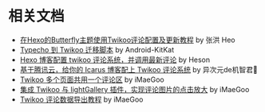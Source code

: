 # 相关文档

* [在Hexo的Butterfly主题使用Twikoo评论配置及更新教程](https://blog.zhheo.com/p/2e6bbbd0.html) by 张洪 Heo
* [Typecho 到 Twikoo 迁移脚本](https://github.com/Android-KitKat/twikoo-import-tools-typecho) by Android-KitKat
* [Hexo 博客配置 twikoo 评论系统，并调用最新评论](https://www.heson10.com/posts/3217.html) by Heson
* [基于腾讯云，给你的 Icarus 博客配上 Twikoo 评论系统](https://www.anzifan.com/post/icarus_to_candy_2/) by 异次元de机智君💯
* [Twikoo 多个页面共用一个评论区](https://www.imaegoo.com/2021/twikoo-path/) by iMaeGoo
* [集成 Twikoo 与 lightGallery 插件，实现评论图片的点击放大](https://www.imaegoo.com/2021/twikoo-lightgallery/) by iMaeGoo
* [Twikoo 评论数据导出教程](https://www.imaegoo.com/2022/twikoo-data-export/) by iMaeGoo
